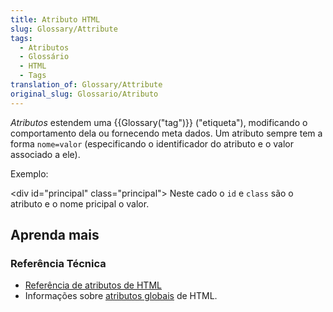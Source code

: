 ```yaml
---
title: Atributo HTML
slug: Glossary/Attribute
tags:
  - Atributos
  - Glossário
  - HTML
  - Tags
translation_of: Glossary/Attribute
original_slug: Glossario/Atributo
---
```

_Atributos_ estendem uma {{Glossary("tag")}} ("etiqueta"), modificando o comportamento dela ou fornecendo meta dados.
Um atributo sempre tem a forma `nome=valor` (especificando o identificador do atributo e o valor associado a ele).

Exemplo:

\<div id="principal" class="principal"> Neste cado o `id` e `class` são o atributo e o nome pricipal o valor.

## Aprenda mais

### Referência Técnica

- [Referência de atributos de HTML](/pt-BR/docs/Web/HTML/Attributes)
- Informações sobre [atributos globais](/pt-BR/docs/Web/HTML/Global_attributes) de HTML.
